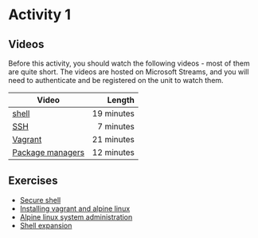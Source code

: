 # Activity 1

## Videos

Before this activity, you should watch the following videos - most of them are quite short. The videos are hosted on Microsoft Streams, and you will need to authenticate and be registered on the unit to watch them.

| Video | Length |
|-------|-------:|
| [shell]() | 19 minutes |
| [SSH]() | 7 minutes |
| [Vagrant]() | 21 minutes |
| [Package managers]() | 12 minutes |
  
## Exercises

  - [Secure shell](./ssh.md)
  - [Installing vagrant and alpine linux](./install.md)
  - [Alpine linux system administration](./admin.md)
  - [Shell expansion](./shell.md)
